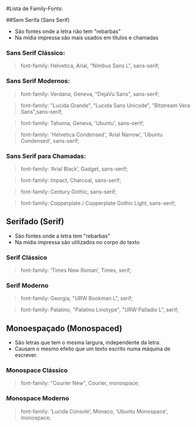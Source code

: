 #Lista de Family-Fonts:

##Sem Serifa (Sans Serif)
* São fontes onde a letra não tem "rebarbas"
* Na mídia impressa são mais usados em títulos e chamadas

### Sans Serif Clássico:
> font-family: Helvetica, Arial, "Nimbus Sans L", sans-serif;

### Sans Serif Modernos:
> font-family: Verdana, Geneva, "DejaVu Sans", sans-serif;

> font-family: "Lucida Grande", "Lucida Sans Unicode", "Bitstream Vera Sans",sans-serif;

> font-family: Tahoma, Geneva, 'Ubuntu', sans-serif;

> font-family: 'Helvetica Condensed', ‘Arial Narrow’, 'Ubuntu Condensed', sans-serif;

### Sans Serif para Chamadas:
> font-family: ‘Arial Black’, Gadget, sans-serif;

> font-family: Impact, Charcoal, sans-serif;

> font-family: Century Gothic, sans-serif;

> font-family: Copperplate / Copperplate Gothic Light, sans-serif;

## Serifado (Serif)
* São fontes onde a letra tem "rebarbas"
* Na mídia impressa são utilizados no corpo do texto

### Serif Clássico
> font-family: ‘Times New Roman’, Times, serif;

### Serif Moderno
> font-family: Georgia, "URW Bookman L", serif;

> font-family: Palatino, "Palatino Linotype", "URW Palladio L", serif;

## Monoespaçado (Monospaced)
* São letras que tem o mesma largura, independente da letra.
* Causam o mesmo efeito que um texto escrito numa máquina de escrever.

### Monospace Clássico
> font-family: "Courier New", Courier, monospace;

### Monospace Moderno
> font-family: ‘Lucida Console’, Monaco, 'Ubuntu Monospace', monospace;
